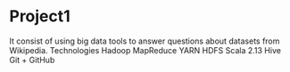 # Project1
It consist of using big data tools to answer questions about datasets from Wikipedia.
Technologies
Hadoop MapReduce
YARN
HDFS
Scala 2.13
Hive
Git + GitHub
